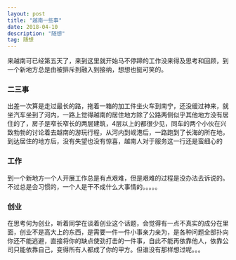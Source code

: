 ```yaml
---
layout: post
title: "越南一些事"
date: 2018-04-10
description: "随想"
tag: 随想
---
```

来越南可已经第五天了，来到这里就开始马不停蹄的工作没来得及思考和回顾，到一个新地方总是由被排斥到融入到接纳，想想也挺可笑的。
### 二三事
出差一次算是走过最长的路，拖着一箱的加工件坐火车到南宁，还没缓过神来，就坐汽车坐到了河内，一路上觉得越南的居住地方除了公路两侧似乎其他地方没有居住的了，房子是窄长窄长的两层建筑，4层以上的都很少见，同车的两个小伙在兴致勃勃的讨论着去越南的游玩行程，从河内到岘港后，一路跑到了长海的所在地，到达居住的地方后，没有失望也没有惊喜，越南人对于服务这一行还是蛮细心的
### 工作
到一个新地方一个人开展工作总是有点艰难，但是艰难的过程是没办法去诉说的。不过总是会习惯的，一个人是干不成什么大事情的。。。。。
### 创业
在思考何为创业，听着同学在谈着创业这个话题，会觉得有一点不真实的成分在里面，创业不是高大上的东西，是需要一件一件小事亲力亲为，是各种问题全部扑向你还不能逃避，直接将你的缺点使劲打击的一件事，自此不能再依靠他人，依靠公司只能依靠自己，变得所有人都成了你的甲方。但谁没有那样想过呢。。。